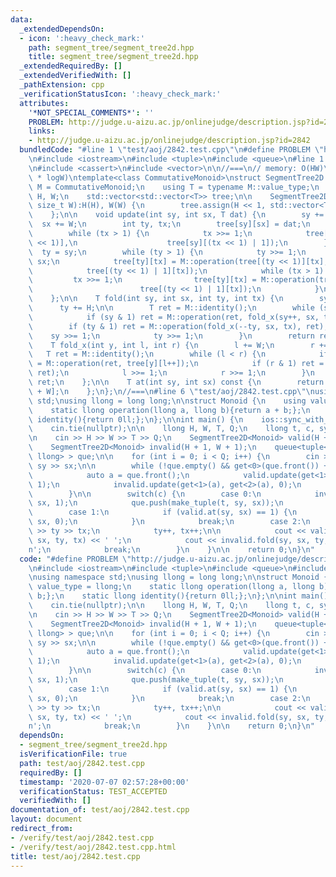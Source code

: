 ```yaml
---
data:
  _extendedDependsOn:
  - icon: ':heavy_check_mark:'
    path: segment_tree/segment_tree2d.hpp
    title: segment_tree/segment_tree2d.hpp
  _extendedRequiredBy: []
  _extendedVerifiedWith: []
  _pathExtension: cpp
  _verificationStatusIcon: ':heavy_check_mark:'
  attributes:
    '*NOT_SPECIAL_COMMENTS*': ''
    PROBLEM: http://judge.u-aizu.ac.jp/onlinejudge/description.jsp?id=2842
    links:
    - http://judge.u-aizu.ac.jp/onlinejudge/description.jsp?id=2842
  bundledCode: "#line 1 \"test/aoj/2842.test.cpp\"\n#define PROBLEM \"http://judge.u-aizu.ac.jp/onlinejudge/description.jsp?id=2842\"\
    \n#include <iostream>\n#include <tuple>\n#include <queue>\n#line 1 \"segment_tree/segment_tree2d.hpp\"\
    \n#include <cassert>\n#include <vector>\n\n//===\n// memory: O(HW)\n// time: O(logH\
    \ * logW)\ntemplate<class CommutativeMonoid>\nstruct SegmentTree2D {\n    using\
    \ M = CommutativeMonoid;\n    using T = typename M::value_type;\n    const std::size_t\
    \ H, W;\n    std::vector<std::vector<T>> tree;\n\n    SegmentTree2D(size_t H,\
    \ size_t W):H(H), W(W) {\n        tree.assign(H << 1, std::vector<T>(W << 1, M::identity()));\n\
    \    };\n\n    void update(int sy, int sx, T dat) {\n        sy += H;\n      \
    \  sx += W;\n        int ty, tx;\n        tree[sy][sx] = dat;\n        tx = sx;\n\
    \        while (tx > 1) {\n            tx >>= 1;\n            tree[sy][tx] = M::operation(tree[sy][(tx\
    \ << 1)],\n                    tree[sy][(tx << 1) | 1]);\n        }\n\n      \
    \  ty = sy;\n        while (ty > 1) {\n            ty >>= 1;\n            tx =\
    \ sx;\n            tree[ty][tx] = M::operation(tree[(ty << 1)][tx],\n        \
    \            tree[(ty << 1) | 1][tx]);\n            while (tx > 1) {\n       \
    \         tx >>= 1;\n                tree[ty][tx] = M::operation(tree[(ty << 1)][tx],\n\
    \                        tree[(ty << 1) | 1][tx]);\n            }\n        }\n\
    \    };\n\n    T fold(int sy, int sx, int ty, int tx) {\n        sy += H;\n  \
    \      ty += H;\n\n        T ret = M::identity();\n        while (sy < ty) {\n\
    \            if (sy & 1) ret = M::operation(ret, fold_x(sy++, sx, tx));\n    \
    \        if (ty & 1) ret = M::operation(fold_x(--ty, sx, tx), ret);\n        \
    \    sy >>= 1;\n            ty >>= 1;\n        }\n        return ret;\n    };\n\
    \    T fold_x(int y, int l, int r) {\n        l += W;\n        r += W;\n     \
    \   T ret = M::identity();\n        while (l < r) {\n            if (l & 1) ret\
    \ = M::operation(ret, tree[y][l++]);\n            if (r & 1) ret = M::operation(tree[y][--r],\
    \ ret);\n            l >>= 1;\n            r >>= 1;\n        }\n        return\
    \ ret;\n    };\n\n    T at(int sy, int sx) const {\n        return tree[sy + H][sx\
    \ + W];\n    };\n};\n//===\n#line 6 \"test/aoj/2842.test.cpp\"\nusing namespace\
    \ std;\nusing llong = long long;\n\nstruct Monoid {\n    using value_type = llong;\n\
    \    static llong operation(llong a, llong b){return a + b;};\n    static llong\
    \ identity(){return 0ll;};\n};\n\nint main() {\n    ios::sync_with_stdio(false);\n\
    \    cin.tie(nullptr);\n\n    llong H, W, T, Q;\n    llong t, c, sy, sx, ty, tx;\n\
    \n    cin >> H >> W >> T >> Q;\n    SegmentTree2D<Monoid> valid(H + 1, W + 1);\n\
    \    SegmentTree2D<Monoid> invalid(H + 1, W + 1);\n    queue<tuple<llong, llong,\
    \ llong> > que;\n\n    for (int i = 0; i < Q; i++) {\n        cin >> t >> c >>\
    \ sy >> sx;\n\n        while (!que.empty() && get<0>(que.front()) + T <= t) {\n\
    \            auto a = que.front();\n            valid.update(get<1>(a), get<2>(a),\
    \ 1);\n            invalid.update(get<1>(a), get<2>(a), 0);\n            que.pop();\n\
    \        }\n\n        switch(c) {\n        case 0:\n            invalid.update(sy,\
    \ sx, 1);\n            que.push(make_tuple(t, sy, sx));\n            break;\n\
    \        case 1:\n            if (valid.at(sy, sx) == 1) {\n                valid.update(sy,\
    \ sx, 0);\n            }\n            break;\n        case 2:\n            cin\
    \ >> ty >> tx;\n            ty++, tx++;\n\n            cout << valid.fold(sy,\
    \ sx, ty, tx) << ' ';\n            cout << invalid.fold(sy, sx, ty, tx) << '\\\
    n';\n            break;\n        }\n    }\n\n    return 0;\n}\n"
  code: "#define PROBLEM \"http://judge.u-aizu.ac.jp/onlinejudge/description.jsp?id=2842\"\
    \n#include <iostream>\n#include <tuple>\n#include <queue>\n#include \"../../segment_tree/segment_tree2d.hpp\"\
    \nusing namespace std;\nusing llong = long long;\n\nstruct Monoid {\n    using\
    \ value_type = llong;\n    static llong operation(llong a, llong b){return a +\
    \ b;};\n    static llong identity(){return 0ll;};\n};\n\nint main() {\n    ios::sync_with_stdio(false);\n\
    \    cin.tie(nullptr);\n\n    llong H, W, T, Q;\n    llong t, c, sy, sx, ty, tx;\n\
    \n    cin >> H >> W >> T >> Q;\n    SegmentTree2D<Monoid> valid(H + 1, W + 1);\n\
    \    SegmentTree2D<Monoid> invalid(H + 1, W + 1);\n    queue<tuple<llong, llong,\
    \ llong> > que;\n\n    for (int i = 0; i < Q; i++) {\n        cin >> t >> c >>\
    \ sy >> sx;\n\n        while (!que.empty() && get<0>(que.front()) + T <= t) {\n\
    \            auto a = que.front();\n            valid.update(get<1>(a), get<2>(a),\
    \ 1);\n            invalid.update(get<1>(a), get<2>(a), 0);\n            que.pop();\n\
    \        }\n\n        switch(c) {\n        case 0:\n            invalid.update(sy,\
    \ sx, 1);\n            que.push(make_tuple(t, sy, sx));\n            break;\n\
    \        case 1:\n            if (valid.at(sy, sx) == 1) {\n                valid.update(sy,\
    \ sx, 0);\n            }\n            break;\n        case 2:\n            cin\
    \ >> ty >> tx;\n            ty++, tx++;\n\n            cout << valid.fold(sy,\
    \ sx, ty, tx) << ' ';\n            cout << invalid.fold(sy, sx, ty, tx) << '\\\
    n';\n            break;\n        }\n    }\n\n    return 0;\n}\n"
  dependsOn:
  - segment_tree/segment_tree2d.hpp
  isVerificationFile: true
  path: test/aoj/2842.test.cpp
  requiredBy: []
  timestamp: '2020-07-07 02:57:28+00:00'
  verificationStatus: TEST_ACCEPTED
  verifiedWith: []
documentation_of: test/aoj/2842.test.cpp
layout: document
redirect_from:
- /verify/test/aoj/2842.test.cpp
- /verify/test/aoj/2842.test.cpp.html
title: test/aoj/2842.test.cpp
---
```

